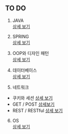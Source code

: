 ## TO DO

1. JAVA  
[상세 보기](https://github.com/Donsworkout/techInterview/blob/master/java/java.md)

2. SPRING  
[상세 보기](https://github.com/Donsworkout/techInterview/blob/master/spring/spring.md)

3. OOP와 디자인 패턴  
[상세 보기](https://github.com/Donsworkout/techInterview/blob/master/oop/oop.md)

4. 데이터베이스  
[상세 보기](https://github.com/Donsworkout/techInterview/blob/master/database/database.md)

5. 네트워크  
- 쿠키와 세션 [상세 보기](https://github.com/WeareSoft/tech-interview/blob/master/contents/network.md#%EC%BF%A0%ED%82%A4%EC%99%80-%EC%84%B8%EC%85%98)
- GET / POST [상세보기](https://github.com/WeareSoft/tech-interview/blob/master/contents/network.md#get-%EB%A9%94%EC%84%9C%EB%93%9C%EC%99%80-post-%EB%A9%94%EC%84%9C%EB%93%9C)
- REST / RESTful [상세 보기](https://github.com/WeareSoft/tech-interview/blob/master/contents/network.md#rest%EC%99%80-restful%EC%9D%98-%EA%B0%9C%EB%85%90)

6. OS   
[상세 보기](https://github.com/Donsworkout/techInterview/blob/master/os/os.md)